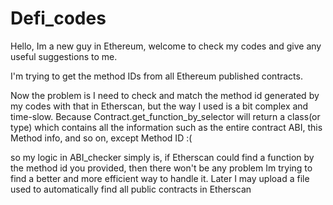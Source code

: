 # Defi_codes
Hello, Im a new guy in Ethereum, welcome to check my codes and give any useful suggestions to me.

I'm trying to get the method IDs from all Ethereum published contracts.

Now the problem is I need to check and match the method id generated by my codes with that in Etherscan, but the way I used is a bit complex and time-slow. Because Contract.get_function_by_selector will return a class(or type) which contains all the information such as the entire contract ABI, this Method info, and so on, except Method ID :(

so my logic in ABI_checker simply is, if Etherscan could find a function by the method id you provided, then there won't be any problem
Im trying to find a better and more efficient way to handle it.
Later I may upload a file used to automatically find all public contracts in Etherscan
